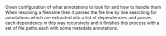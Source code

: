 Given configuration of what annotations to look for and how to handle them
When resolving a filename
then it parses the file line by line searching for annotations which are extracted into a list of dependencies and parses each dependency in this way recursively
and it finishes this process with a set of file paths each with some metadata annotations.